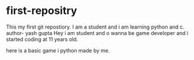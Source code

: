 # first-repositry
This my first git repostiory. I am a student and i am learning python and c.
author- yash gupta
Hey i am student and o wanna be game developer and i started coding at 11 years old.

here is a basic game i python made by me.
